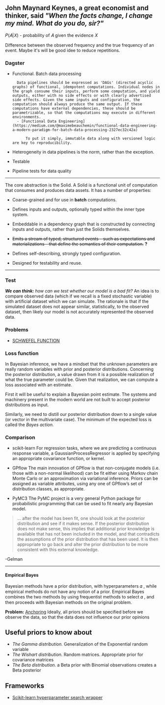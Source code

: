 ## John Maynard Keynes, a great economist and thinker, said <i>"When the facts change, I change my mind. What do you do, sir?"</i>

𝑃(𝐴|𝑋) - probability of 𝐴 given the evidence  𝑋

Difference between the observed frequency and the true frequency of an event. Maybe it's will be good idee to reduce repetitions.


### Dagster

- Functional. Batch data processing

        Data pipelines should be expressed as 'DAGs' (directed acyclic graphs) of functional, idempotent computations. Individual nodes in the graph consume their inputs, perform some computation, and yield outputs, either with no side effects or with clearly advertised side effects. Given the same inputs and configuration, the computation should always produce the same output. If these computations have external dependencies, these should be parametrizable, so that the computations may execute in different environments.
        - [Functional Data Engineering](https://medium.com/@maximebeauchemin/functional-data-engineering-a-modern-paradigm-for-batch-data-processing-2327ec32c42a)

            To put it simply, immutable data along with versioned logic are key to reproducibility.

- Heterogeneity in data pipelines is the norm, rather than the exception.

- Testable

- Pipeline tests for data quality

___

The core abstraction is the Solid. A Solid is a functional unit of computation that consumes and produces data assets. It has a number of properties:

 - Coarse-grained and for use in __batch__ computations.

 - Defines inputs and outputs, optionally typed within the inner type system.

 - Embeddable in a dependency graph that is constructed by connecting inputs and outputs, rather than just the Solids themselves.

 - ~~Emits a stream of typed, structured events – such as expectations and materializations – that define the semantics of their computation.~~ __?__

 - Defines self-describing, strongly typed configuration.

 - Designed for testability and reuse.

___

### Test

___We can think:__ how can we test whether our model is a bad fit?_ An idea is to compare observed data (which if we recall is a fixed stochastic variable) with artificial dataset which we can simulate. The rationale is that if the simulated dataset does not appear similar, statistically, to the observed dataset, then likely our model is not accurately represented the observed data.


### Problems

- [SCHWEFEL FUNCTION](https://www.sfu.ca/~ssurjano/schwef.html)


### Loss function

In Bayesian inference, we have a mindset that the unknown parameters are really random variables with prior and posterior distributions. Concerning the posterior distribution, a value drawn from it is a possible realization of what the true parameter could be. Given that realization, we can compute a loss associated with an estimate. 

First it will be useful to explain a Bayesian point estimate. The systems and machinery present in the modern world are not built to accept posterior distributions as input.

Similarly, we need to distill our posterior distribution down to a single value (or vector in the multivariate case).
The minimum of the expected loss is called the *Bayes action.* 


### Comparison

- scikit-learn
    For regression tasks, where we are predicting a continuous response variable, a GaussianProcessRegressor is applied by specifying an appropriate covariance function, or kernel.

- GPflow 
    The main innovation of GPflow is that non-conjugate models (i.e. those with a non-normal likelihood) can be fit either using Markov chain Monte Carlo or an approximation via variational inference.
    Priors can be assigned as variable attributes, using any one of GPflow’s set of distribution classes, as appropriate.

- PyMC3
    The PyMC project is a very general Python package for probabilistic programming that can be used to fit nearly any Bayesian model.

>... after the model has been fit, one should look at the posterior distribution and see if it makes sense. If the posterior distribution does not make sense, this implies that additional prior knowledge is available that has not been included in the model, and that contradicts the assumptions of the prior distribution that has been used. It is then appropriate to go back and alter the prior distribution to be more consistent with this external knowledge.

   -Gelman

___
#### Empirical Bayes

Bayesian methods have a prior distribution, with hyperparameters  𝛼 , while empirical methods do not have any notion of a prior. Empirical Bayes combines the two methods by using frequentist methods to select  𝛼 , and then proceeds with Bayesian methods on the original problem.

**Problem:** [Anchoring](https://en.wikipedia.org/wiki/Anchoring) Ideally, all priors should be specified before we observe the data, so that the data does not influence our prior opinions


## Useful priors to know about

- *The Gamma distribution.* Generalization of the Exponential random variable
- *The Wishart distribution.* Random matrices. Appropriate prior for covariance matrices
- *The Beta distribution.* a Beta prior with Binomial observations creates a Beta posterior



## Frameworks

- [Scikit-learn hyperparameter search wrapper](https://scikit-optimize.github.io/notebooks/sklearn-gridsearchcv-replacement.html)
